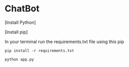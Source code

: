 # ChatBot

[Install Python]

[Install pip]

In your terminal run the requirements.txt file using this pip

```
pip install -r requirements.txt
```

```
python app.py
